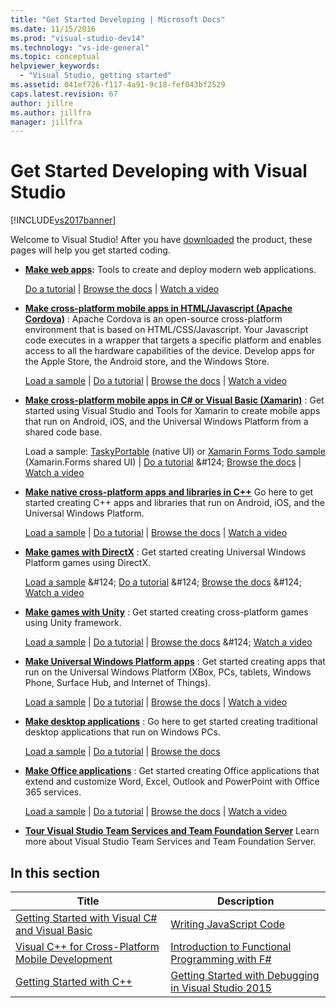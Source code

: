 ```yaml
---
title: "Get Started Developing | Microsoft Docs"
ms.date: 11/15/2016
ms.prod: "visual-studio-dev14"
ms.technology: "vs-ide-general"
ms.topic: conceptual
helpviewer_keywords:
  - "Visual Studio, getting started"
ms.assetid: 041ef726-f117-4a91-9c18-fef043bf2529
caps.latest.revision: 67
author: jillre
ms.author: jillfra
manager: jillfra
---
```

# Get Started Developing with Visual Studio
[!INCLUDE[vs2017banner](../includes/vs2017banner.md)]

Welcome to Visual Studio! After you have [downloaded](https://visualstudio.microsoft.com/vs/community/) the product, these pages will help you get started coding.

- **[Make web apps](https://www.visualstudio.com/features/modern-web-tooling-vs):** Tools to create and deploy modern web applications.

     [Do a tutorial](https://docs.asp.net/en/latest/tutorials/your-first-aspnet-application.html) &#124;                               [Browse the docs](https://docs.asp.net/) &#124;                                   [Watch a video](/aspnet/core/?view=aspnetcore-3.0)

- **[Make cross-platform mobile apps in HTML/Javascript (Apache Cordova)](/visualstudio/cross-platform/tools-for-cordova/?view=toolsforcordova-2017)** :               Apache Cordova is an open-source cross-platform environment that is based on HTML/CSS/Javascript.  Your Javascript code executes in a wrapper that                  targets a specific platform and enables access to all the hardware capabilities of the device. Develop apps for the Apple Store, the Android store, and the Windows Store.

     [Load a sample](https://github.com/Microsoft/cordova-samples/tree/master/todo-angularjs) &#124;   [Do a tutorial](/visualstudio/cross-platform/tools-for-cordova/?view=toolsforcordova-2017) &#124;                               [Browse the docs](/visualstudio/cross-platform/tools-for-cordova/?view=toolsforcordova-2017) &#124;                                [Watch a video](https://channel9.msdn.com/Blogs/Seth-Juarez/Getting-Started-with-Apache-Cordova-in-Visual-Studio)

- **[Make cross-platform mobile apps in C# or Visual Basic (Xamarin)](../cross-platform/visual-studio-and-xamarin.md)** : Get started using Visual Studio and Tools for Xamarin to create mobile apps that run on Android, iOS, and the Universal Windows Platform from a shared code base.

     Load a sample: [TaskyPortable](https://github.com/xamarin/mobile-samples/tree/master/TaskyPortable) (native UI) or  [Xamarin Forms Todo sample](https://github.com/xamarin/xamarin-forms-samples/tree/master/Todo) (Xamarin.Forms shared UI) &#124;   [Do a tutorial](https://msdn.microsoft.com/library/dn879698\(v=vs.140\).aspx) &#124;                             [Browse the docs](https://msdn.microsoft.com/library/mt299001.aspx) &#124;                                  [Watch a video](https://channel9.msdn.com/Series/Cross-Platform-Development-with-Xamarin--Visual-Studio/01)

- **[Make native cross-platform apps and libraries in C++](https://www.visualstudio.com/explore/cplusplus-mdd-vs.aspx)** Go here to get started creating C++ apps and libraries that run on Android, iOS, and the Universal Windows Platform.

     [Load a sample](https://code.msdn.microsoft.com/MoreTeaPots-Android-a9bd8549) &#124;   [Do a tutorial](https://msdn.microsoft.com/library/dn707595.aspx) &#124;                             [Browse the docs](https://msdn.microsoft.com/library/dn707591.aspx) &#124;                                  [Watch a video](https://channel9.msdn.com/Series/ConnectOn-Demand/239)

- **[Make games with DirectX](https://msdn.microsoft.com/library/windows/desktop/ee663274\(v=vs.85\).aspx)** : Get started creating Universal Windows Platform games using DirectX.

     [Load a sample](https://msdn.microsoft.com/library/windows/desktop/bb153300\(v=vs.85\).aspx) &#124;                    [Do a tutorial](https://msdn.microsoft.com/library/windows/desktop/bb153264\(v=vs.85\).aspx) &#124;                                [Browse the docs](https://msdn.microsoft.com/library/windows/desktop/ee663274\(v=vs.85\).aspx) &#124;                                   [Watch a video](https://channel9.msdn.com/Series/Introduction-to-C-and-DirectX-Game-Development/01)

- **[Make games with Unity](../cross-platform/visual-studio-tools-for-unity.md)** : Get started creating cross-platform games using Unity framework.

     [Load a sample](http://unity3d.com/learn/resources/downloads) &#124;                     [Do a tutorial](https://learn.unity.com/projects) &#124;                               [Browse the docs](https://msdn.microsoft.com/library/dn940019\(v=vs.140\).aspx) &#124;     [Watch a video](https://www.youtube.com/playlist?list=PLReL099Y5nRfseAg0k1SJOlpqdcsDs8Em)

- **[Make Universal Windows Platform apps](https://dev.windows.com/windows-apps)** : Get started creating apps that run on the Universal Windows Platform (XBox, PCs, tablets, Windows Phone, Surface Hub, and Internet of Things).

     [Load a sample](https://github.com/Microsoft/Windows-universal-samples) &#124;                          [Do a tutorial](https://msdn.microsoft.com/library/windows/apps/dn765018.aspx) &#124;                                [Browse the docs](https://dev.windows.com) &#124;     [Watch a video](https://channel9.msdn.com/Blogs/One-Dev-Minute/Getting-started-with-Windows-10)

- **[Make desktop applications](https://dev.windows.com/desktop)** : Go here to get started creating traditional desktop applications that run on Windows PCs.

     [Load a sample](https://github.com/microsoft/windows-classic-samples) &#124;                     [Do a tutorial](https://msdn.microsoft.com/library/dd492171.aspx) &#124;                               [Browse the docs](https://dev.windows.com/desktop)

- **[Make Office applications](https://msdn.microsoft.com/library/fp161347.aspx)** : Get started creating Office applications that extend and customize Word, Excel, Outlook and PowerPoint with Office 365 services.

     [Load a sample](https://code.msdn.microsoft.com/office365/) &#124;                       [Do a tutorial](https://developer.microsoft.com/graph) &#124;                              [Browse the docs](https://msdn.microsoft.com/office/aa905340.aspx) &#124;                                   [Watch a video](https://developer.microsoft.com/office/gallery/?filterBy=Videos)

- **[Tour Visual Studio Team Services and Team Foundation Server](https://www.visualstudio.com/products/visual-studio-team-services-vs)**  Learn more about Visual Studio Team Services and Team Foundation Server.

## In this section

|Title|Description|
|-|-|
|[Getting Started with Visual C# and Visual Basic](../ide/getting-started-with-visual-csharp-and-visual-basic.md)|[Writing JavaScript Code](https://msdn.microsoft.com/library/cte3c772\(v=vs.94\).aspx)|
|[Visual C++ for Cross-Platform Mobile Development](../cross-platform/visual-cpp-for-cross-platform-mobile-development.md)|[Introduction to Functional Programming with F#](https://msdn.microsoft.com/library/vstudio/dd233147.aspx)|
|[Getting Started with C++](../ide/getting-started-with-cpp-in-visual-studio.md)|[Getting Started with Debugging in Visual Studio 2015](../ide/getting-started-with-debugging-in-visual-studio-2015.md)|
